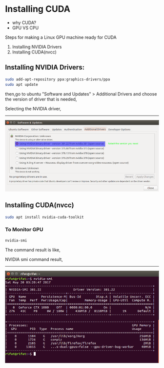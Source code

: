 # Installing CUDA

- why CUDA?
- GPU VS CPU

Steps for making a Linux GPU machine ready for CUDA

01. Installing NVIDIA Drivers
02. Installing CUDA(nvcc)


## Installing NVIDIA Drivers:

```bash
sudo add-apt-repository ppa:graphics-drivers/ppa
sudo apt update
```

then,go to ubuntu "Software and Updates" > Additional Drivers and choose the version of driver that is needed,

Selecting the NVIDIA driver,
____________________________

![installing_cuda](img/installing_cuda/driver_selection.png)

## Installing CUDA(nvcc)

```bash
sudo apt install nvidia-cuda-toolkit
```

### To Monitor GPU

```bash
nvidia-smi
```
The command result is like,

NVIDIA smi command result,
_________________________
![installing_cuda](img/installing_cuda/nvidia_smi.png)



